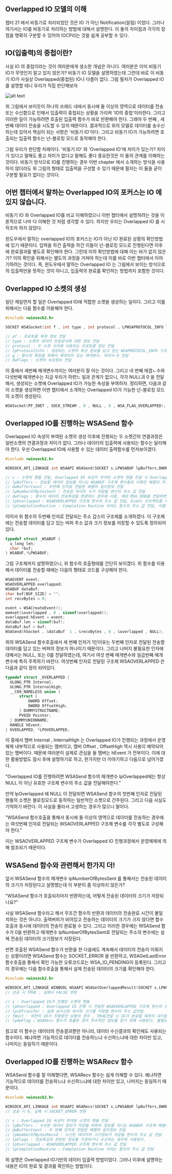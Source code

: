 ## Overlapped IO 모델의 이해

챕터 21 에서 비동기로 처리되었던 것은 IO 가 아닌 Notification(알림) 이었다. 그러나 여기서는 IO를 비동기로 처리하는 방법에 대해서 설명한다. 이 둘의 차이점과 각각의 장점을 명확히 구분할 수 있어야 IOCP라는 것을 쉽게 공부할 수 있다.

## IO(입출력)의 중첩이란?

사실 IO 의 중첩이라는 것이 여러분에게 생소한 개념은 아니다. 여러분은 이미 비동기 IO가 무엇인지 알고 있지 않은가? 비동기 IO 모델을 설명하였는데 그런데 바로 이 비동기 IO가 사실상 Overlapped(중첩된) IO나 다름이 없다. 그럼 필자가 Overlapped IO를 설명할 테니 우리가 직접 판단해보자

![alt text](/image/38.png)

위 그림에서 보이듯이 하나의 쓰레드 내에서 동시에 둘 이상의 영역으로 데이터를 전송 또는 수신함으로 인해서 입출력이 중첩되는 상황을 가리켜 'IO의 중첩'이라한다. 그리고 이러한 일이 가능하려면 호출된 입출력 함수가 바로 반환해야 한다. 그래야 두 번째 , 세번째 데이터 전송을 시도할 수 있끼 때문이다. 결과적으로 위의 모델로 데이터를 송수신하는데 있어서 핵심이 되는 사항은 '비동기 IO'이다. 그리고 비동기 IO가 가능하려면 호출되는 입출력 함수는 넌-블로킹 모드로 동작해야 한다.

그럼 우리가 판단할 차례이다. '비동기 IO' 와 'Overlapped IO'에 차이가 있는가? 차이가 있다고 말해도 좋고 차이가 없다고 말해도 좋다 중요한것은 이 둘의 관계를 이해하는 것이다. 비동기 방식으로 IO를 진행하는 경우 이번 chapter 에서 소개하는 방식을 사용하지 않더라도 위 그림의 형태로 입출력을 구성할 수 있기 때문에 필자는 이 둘을 굳이 구분할 필요가 없다는 것이다.

## 어번 챕터에서 말하는 Overlapped IO의 포커스는 IO 에 있지 않습니다.

비동기 IO 와 Overlapped IO를 비교 이해하였으니 이번 챕터에서 설명하려는 것을 이론적으로 나마 다 이해한 것 처럼 생각할 수 있다. 하지만 우리는 Overlapped IO 를 시작조차 하지 않았다.

윈도우에서 말하는 overlapped IO의 포커스는 IO가 아닌 IO 완료된 상황의 확인방법에 있기 때문이다. 입력을 하건 출력을 하건 이들이 넌-블로킹 모드로 진행된다면 이후에 완료결과를 별도로 확인해야 한다. 그런데 이의 확인방법에 대해 아는 바가 없지 않은가? 이의 확인을 위해서는 별도의 과정을 거쳐야 하는데 이를 바로 이번 챕터에서 이야기하려는 것이다. 즉, 윈도우에서 말하는 Overlapped IO 는 그림에서 보이는 방식으로의 입출력만을 뜻하는 것이 아니고, 입출력의 완료를 확인하는 방법까지 포함한 것이다.

## Overlapped IO 소켓의 생성

일단 제일먼저 할 일은 Overlapped IO에 적합한 소켓을 생성하는 일이다. 그리고 이를 위해서는 다음 함수를 이용해야 한다.

```c
#include <winsock2.h>

SOCKET WSASocket(int f , int type , int protocol , LPWSAPROTOCOL_INFO lpProtocolInfo , GROUP g , DWORD dwFlags); // 성공 시 소켓의 핸들, 실패 시 INVALID_SOCKET 반환

// af : 프로토콜 체계 정보 전달
// type : 소켓의 데이터 전송방식에 대한 정보 전달
// protocol : 두 소켓 사이에 사용되는 프로토콜 정보 전달
// lpProtocolInfo : 생성되는 소켓의 특성 정보를 담고 있는 WSAPROTOCOL_INFO 구조체 변수의 주소 값 전달, 필요 없는 경우 NULL 전달
// g : 함수의 확장을 위해서 예약되어 있는 매개변수, 따라서 0 전달
// dwFlags : 소켓의 속성정보 전달
```

이 중에서 세번째 매개변수까지는 여러분이 잘 아는 것이다. 그리고 네 번째 매겹ㄴ수와 다섯번째 매개변수는 지금 우리가 하련느 일과 관계가 없으니, 각각 NULL과 0 을 전달해서, 생성되는 소켓에 Overlapped IO가 가능한 속성을 부여하자. 정리하면, 다음과 같이 소켓을 생성하면 이번 챕터에서 소개하는 Overlapped IO가 가능한 넌-블로킹 모드의 소켓이 생성된다.

```c
WSASocket(PF_INET , SOCK_STREAM , 0 , NULL , 0 , WSA_FLAG_OVERLAPPED);
```

## Overlapped IO를 진행하는 WSASend 함수

Overlapped IO 속성이 부여된 소켓의 생성 이후에 진행되는 두 소켓간의 연결과정은 일반소켓의 연결과정과 차이가 없다. 그러나 데이터의 입출력에 사용되는 함수는 달리해야 한다. 우선 Overlapped IO에 사용할 수 있는 데이터 출력함수를 먼저보이겠다.

```c
#include <winsock2.h>

WINSOCK_API_LINKAGE int WSAAPI WSASend(SOCKET s,LPWSABUF lpBuffers,DWORD dwBufferCount,LPDWORD lpNumberOfBytesSent,DWORD dwFlags,LPWSAOVERLAPPED lpOverlapped,LPWSAOVERLAPPED_COMPLETION_ROUTINE lpCompletionRoutine); // 성공 시 0 , 실패 시 SOCKET_ERROR 반환

// s : 소켓의 핸들 전달, Overlapped IO 속성이 부여된 소켓의 핸들 전달 시 Overlapped IO 모델로 출력 진행
// lpBuffers : 전송할 데이터 정보를 지니는 WSABUF 구조체 변수들로 이뤄진 배열의 주소 값 전달
// dwBufferCount : 두번째 인자로 전달된 배열의 길이정보 전달
// lpNumberOfBytesSent : 전송된 바이트 수가 저장될 변수의 주소 값 전달
// dwFlags : 함수의 데이터 전송특성을 변경하는 경우에 사용, 예로 MSG_OOB를 전달하면 OOB 모드 데이터 전송
// lpOverlapped : WSAOVERLAPPED 구조체 변수의 주소 값 전달, Event 오브젝트를 사용해서 데이터 전송의 완료를 확인하는 경우에 사용되는 매개변수
// lpCompletionRoutine : Completion Routine 이라는 함수의 주소 값 전달, 이를 통해서도 데이터 전송의 완료를 확인할 수 있다.
```

이어서 위 함수의 두번째 인자로 전달되는 주소 갑스이 구조체를 소개하겠다. 이 구조체에는 전송할 데이터를 담고 있는 버퍼 주소 값과 크기 정보를 저장할 수 있도록 정의되어있다.

```c
typedef struct _WSABUF {
  u_long len;
  char *buf;
} WSABUF,*LPWSABUF;
```

그럼 구조체까지 설명하였으니, 위 함수의 호출형태를 간단히 보이겠다. 위 함수를 이용해서 데이터를 전송할 때에는 다음의 형태로 코드를 구성해야 한다.

```c
WSAEVENT event;
WSAOVERLAPPED overlapped;
WSABUF dataBuf;
char buf[BUF_SIZE] = "";
int recvBytes = 0;

event = WSACreateEvent();
memset(&overlapped , 0 , sizeof(overlapped));
overlapped.hEvent = event;
dataBuf.len = sizeof(buf);
dataBuf.buf = buf;
WSASend(hSocket , &dataBuf  1 , &recvBytes , 0 , &overlapped , NULL);
```

위의 WSASend 함수호출에서 세 번째 인자가 1인이유는 두번째 인자로 전달된 전송할 데이터를 담고 있는 버퍼의 정보가 하나이기 때문이다. 그리고 나머지 불필요한 인자에 대해서는 NULL, 또는 0를 전달하였는데, 여기서 여섯 번째 매개변수와 일곱번째 매개변수에 특히 주목하기 바란다. 여섯번째 인자로 전달된 구조체 WSAOVERLAPPED 은 다음과 같이 정의 되어있다.

```c
typedef struct _OVERLAPPED {
  ULONG_PTR Internal;
  ULONG_PTR InternalHigh;
  __C89_NAMELESS union {
      struct {
          DWORD Offset;
          DWORD OffsetHigh;
      } DUMMYSTRUCTNAME;
      PVOID Pointer;
  } DUMMYUNIONNAME;
  HANDLE hEvent;
} OVERLAPPED, *LPOVERLAPPED;
```

이 중에서 맴버 Internal , InternalHigh 는 Overlapped IO가 진행되는 과정에서 운영체제 내부적으로 사용되는 맴버이고, 맴버 Offset , OffsetHigh 역시 사용이 예약되어 있는 맴버이다. 때문에 여러분이 실제로 관심을 둘 맴버는 hEvent 가 전부이다. 이에 대한 활용방법도 잠시 후에 설명하기로 하고, 한가지만 더 이야기하고 다음으로 넘어가겠다.

"Overlapped IO를 진행하려면 WSASend 함수의 매개변수 lpOverlapped에는 항상 NULL 이 아닌 유효한 구조체 변수의 주소 값을 전달해야한다."

만약 lpOverlapped 에 NULL 이 전달되면 WSASend 함수의 첫번째 인자로 전달된 핸들의 소켓은 블로킹모드로 동작하는 일반적인 소켓으로 간주된다. 그리고 다음 사실도 기억하기 바란다. 이 사실을 몰라서 고생하는 경우가 많으니 말이다.

"WSASend 함수호출을 통해서 동시에 둘 이상의 영역으로 데이터를 전송하는 경우에는 여섯번째 인자로 전달되는 WSAOVERLAPPED 구조체 변수를 각각 별도로 구성해야 한다."

이는 WSAOVERLAPPED 구조체 변수가 Overlapped IO 진행과정에서 운영체제에 의해 참조되기 때문이다.

## WSASend 함수와 관련해서 한가지 더!

앞서 WSASend 함수의 매개변수 lpNumberOfBytesSent 를 통해서는 전송된 데이터의 크기가 저장된다고 설명했는데 이 부분이 좀 이상하지 않은가?

"WSASend 함수가 호출되자마자 반환하는데, 어떻게 전송된 데이터의 크기가 저장되나요?"

사실 WSASend 함수라고 해서 무조건 함수의 반환과 데이터의 전송완료 시간이 불일치하는 것은 아니다. 출력버퍼가 비어있고 전송하는 데이터의 크기가 크지 않다면 함수호출과 동시에 데이터의 전송이 완료될 수 있다. 그리고 이러한 경우에는 WSASend 함수가 0을 반환하고 매개변수 lpNumberOfBytesSent로 전달되는 주소의 변수에는 실제 전송된 데이터의 크기정보가 저장된다.

반면 호출된 WSASend 함수가 반환을 한 다음에도 계속해서 데이터의 전송이 이뤄지는 상황이라면 WSASend 함수는 SOCKET_ERROR 을 반환하고, WSAGetLastError 함수호출을 통해서 확인 가능한 오류코드로는 WSA_IO_PENDING이 등록된다. 그리고 이 경우에는 다음 함수호출을 통해서 실제 전송된 데이터의 크기를 확인해야 한다.

```c
#include <winsock2.h>

WINSOCK_API_LINKAGE WINBOOL WSAAPI WSAGetOverlappedResult(SOCKET s,LPWSAOVERLAPPED lpOverlapped,LPDWORD lpcbTransfer,WINBOOL fWait,LPDWORD lpdwFlags);
// 성공 시 TRUE , 실패시 FALSE 반환

// s : Overlapped IO가 진행된 소켓의 핸들
// lpOverlapped : Overlapped IO 진행 시 전달한 WSAOVERLAPPED 구조체 변수의 주소 값 전달
// lpcbTransfer : 실제 송수신된 바이트 크기를 저장할 변수의 주소 값전달.
// fWait : 여전히 IO가 진행중인 상황의 경우 , TRUE전달 시 IO가 완료될 때까지 대기를 하게 되고, FALSE 전달 시 FALSE 를 반환하면서 함수를 빠져나온다.
// lpdwFlag : WSARecv 함수가 호출된 경우 부수적인 정보를 얻기 위해 사용된다. 불필요하면 NULL 을 전달한다.
```

참고로 이 함수는 데이터의 전송결과뿐만 아니라, 데이터 수신결과의 확인에도 사용되는 함수이다. 왜냐하면 기능적으로 데이터를 전송하느냐 수신하느냐에 대한 차이만 있고, 나머지는 동일하기 때문이다.

## Overlapped IO를 진행하는 WSARecv 함수

WSASend 함수를 잘 이해했다면, WSARecv 함수는 쉽게 이해할 수 있다. 왜냐하면 기능적으로 데이터를 전송하느냐 수신하느냐에 대한 차이만 있고, 나머지는 동일하기 때문이다.

```c
#include <winsock2.h>

WINSOCK_API_LINKAGE int WSAAPI WSARecv(SOCKET s,LPWSABUF lpBuffers,DWORD dwBufferCount,LPDWORD lpNumberOfBytesRecvd,LPDWORD lpFlags,LPWSAOVERLAPPED lpOverlapped,LPWSAOVERLAPPED_COMPLETION_ROUTINE lpCompletionRoutine);
// 성공 시 0, 실패 시 SOCKET_ERROR 반환

// s : Overlapped IO 속성이 부여된 소켓의 핸들 전달
// lpBuffers : 수신된 데이터 정보가 저장될 버퍼의 정보를 지니는 WSABUF 구조체 배열의 주소 값 전달.
// dwBufferCount : 두 번째 인자로 전달된 배열의 길이정보 전달
// lpNumberOfBytesRecvd : 수신된 데이터의 크기정보가 저장될 변수의 주소 값 전달
// lpFlags : 전송특성과 관련된 정보를 지정하거나 수신하는 경우에 사용된다.
// lpOverlapped : WSAOVERLAPPED 구조체 변수의 주소 값 전달
// lpCompletionRoutine : Completion Routine 이라는 함수의 주소 값 전달
```

위 설명은 Overlapped IO기반의 데이터 입출력 방법이었다. 그러나 이후에 설명하는 내용은 IO의 완료 및 결과를 확인하는 방법이다.
